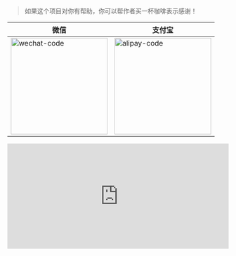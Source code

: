 > 如果这个项目对你有帮助，你可以帮作者买一杯咖啡表示感谢！

| 微信 | 支付宝 |
| -------- | ---------- |
| <img src="https://gitee.com/choyalee/fig_bed/raw/master/img/wechatpay.png" width=220px alt="wechat-code"> | <img src="https://gitee.com/choyalee/fig_bed/raw/master/img/alipay.png" width=220px alt="alipay-code"> |

<iframe src="https://choya-lee.github.io/Sponsor/" style="overflow-x:hidden;overflow-y:hidden; border:0xp none #fff; min-height:240px; width:100%;"  frameborder="0" scrolling="no"></iframe>

